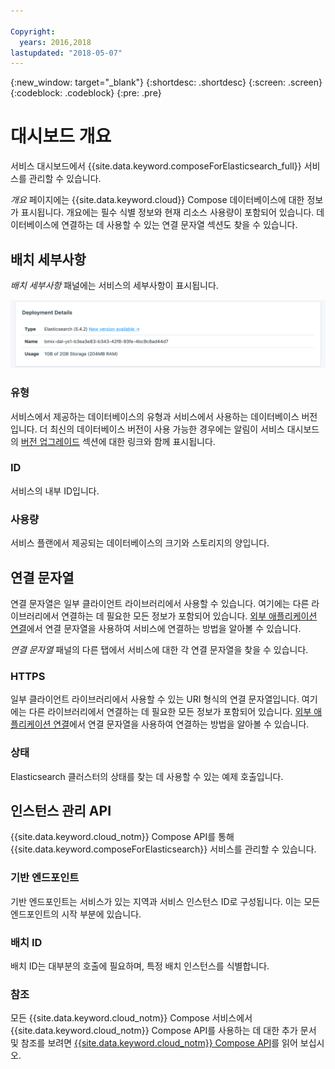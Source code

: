 ```yaml
---

Copyright:
  years: 2016,2018
lastupdated: "2018-05-07"
---
```


{:new_window: target="_blank"}
{:shortdesc: .shortdesc}
{:screen: .screen}
{:codeblock: .codeblock}
{:pre: .pre}

# 대시보드 개요

서비스 대시보드에서 {{site.data.keyword.composeForElasticsearch_full}} 서비스를 관리할 수 있습니다.

_개요_ 페이지에는 {{site.data.keyword.cloud}} Compose 데이터베이스에 대한 정보가 표시됩니다. 개요에는 필수 식별 정보와 현재 리소스 사용량이 포함되어 있습니다. 데이터베이스에 연결하는 데 사용할 수 있는 연결 문자열 섹션도 찾을 수 있습니다.

## 배치 세부사항

_배치 세부사항_ 패널에는 서비스의 세부사항이 표시됩니다.

![배치 세부사항](./images/elastic_search-deployment-details.png "배치 세부사항 패널의 보기")

### 유형

서비스에서 제공하는 데이터베이스의 유형과 서비스에서 사용하는 데이터베이스 버전입니다. 더 최신의 데이터베이스 버전이 사용 가능한 경우에는 알림이 서비스 대시보드의 [버전 업그레이드](/docs/services/ComposeForElasticsearch/dashboard-settings.html#upgrade-version) 섹션에 대한 링크와 함께 표시됩니다.

### ID

서비스의 내부 ID입니다.

### 사용량

서비스 플랜에서 제공되는 데이터베이스의 크기와 스토리지의 양입니다.


## 연결 문자열

연결 문자열은 일부 클라이언트 라이브러리에서 사용할 수 있습니다. 여기에는 다른 라이브러리에서 연결하는 데 필요한 모든 정보가 포함되어 있습니다. [외부 애플리케이션 연결](/docs/services/ComposeForElasticsearch/connecting-external.html)에서 연결 문자열을 사용하여 서비스에 연결하는 방법을 알아볼 수 있습니다.

_연결 문자열_ 패널의 다른 탭에서 서비스에 대한 각 연결 문자열을 찾을 수 있습니다.

### HTTPS

일부 클라이언트 라이브러리에서 사용할 수 있는 URI 형식의 연결 문자열입니다. 여기에는 다른 라이브러리에서 연결하는 데 필요한 모든 정보가 포함되어 있습니다. [외부 애플리케이션 연결](/docs/services/ComposeForElasticsearch/connecting-external.html)에서 연결 문자열을 사용하여 연결하는 방법을 알아볼 수 있습니다.

### 상태

Elasticsearch 클러스터의 상태를 찾는 데 사용할 수 있는 예제 호출입니다.

## 인스턴스 관리 API

{{site.data.keyword.cloud_notm}} Compose API를 통해 {{site.data.keyword.composeForElasticsearch}} 서비스를 관리할 수 있습니다.

### 기반 엔드포인트

기반 엔드포인트는 서비스가 있는 지역과 서비스 인스턴스 ID로 구성됩니다. 이는 모든 엔드포인트의 시작 부분에 있습니다.

### 배치 ID

배치 ID는 대부분의 호출에 필요하며, 특정 배치 인스턴스를 식별합니다.

### 참조

모든 {{site.data.keyword.cloud_notm}} Compose 서비스에서 {{site.data.keyword.cloud_notm}} Compose API를 사용하는 데 대한 추가 문서 및 참조를 보려면 [{{site.data.keyword.cloud_notm}} Compose API](https://www.compose.com/articles/the-ibm-cloud-compose-api/)를 읽어 보십시오.
